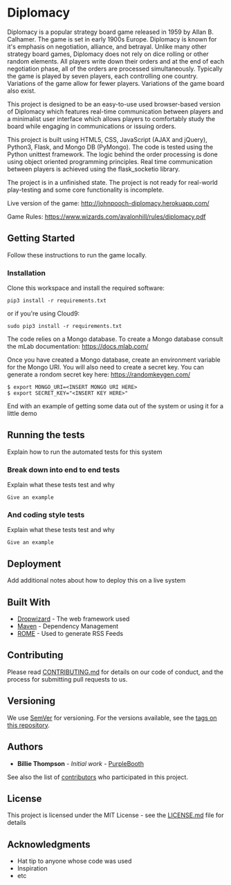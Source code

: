 # Diplomacy

Diplomacy is a popular strategy board game released in 1959 by Allan B. Calhamer. The game is set in early 1900s Europe. Diplomacy is known for it's emphasis on negotiation, alliance, and betrayal. Unlike many other strategy board games, Diplomacy does not rely on dice rolling or other random elements. All players write down their orders and at the end of each negotiation phase, all of the orders are processed simultaneously. Typically the game is played by seven players, each controlling one country. Variations of the game allow for fewer players. Variations of the game board also exist. 

This project is designed to be an easy-to-use used browser-based version of Diplomacy which features real-time communication between players and a minimalist user interface which allows players to comfortably study the board while engaging in communications or issuing orders.

This project is built using HTML5, CSS, JavaScript (AJAX and jQuery), Python3, Flask, and Mongo DB (PyMongo). The code is tested using the Python unittest framework. The logic behind the order processing is done using object oriented programming principles. Real time communication between players is achieved using the flask_socketio library.

The project is in a unfinished state. The project is not ready for real-world play-testing and some core functionality is incomplete. 

Live version of the game: http://johnpooch-diplomacy.herokuapp.com/

Game Rules: https://www.wizards.com/avalonhill/rules/diplomacy.pdf

## Getting Started

Follow these instructions to run the game locally. 

### Installation

Clone this workspace and install the required software:

```
pip3 install -r requirements.txt
```

or if you're using Cloud9:

```
sudo pip3 install -r requirements.txt
```

The code relies on a Mongo database. To create a Mongo database consult the mLab documentation: https://docs.mlab.com/

Once you have created a Mongo database, create an environment variable for the Mongo URI. You will also need to create a secret key. You can generate a rondom secret key here: https://randomkeygen.com/

```
$ export MONGO_URI=<INSERT MONGO URI HERE>
$ export SECRET_KEY="<INSERT KEY HERE>"
```

End with an example of getting some data out of the system or using it for a little demo

## Running the tests

Explain how to run the automated tests for this system

### Break down into end to end tests

Explain what these tests test and why

```
Give an example
```

### And coding style tests

Explain what these tests test and why

```
Give an example
```

## Deployment

Add additional notes about how to deploy this on a live system

## Built With

* [Dropwizard](http://www.dropwizard.io/1.0.2/docs/) - The web framework used
* [Maven](https://maven.apache.org/) - Dependency Management
* [ROME](https://rometools.github.io/rome/) - Used to generate RSS Feeds

## Contributing

Please read [CONTRIBUTING.md](https://gist.github.com/PurpleBooth/b24679402957c63ec426) for details on our code of conduct, and the process for submitting pull requests to us.

## Versioning

We use [SemVer](http://semver.org/) for versioning. For the versions available, see the [tags on this repository](https://github.com/your/project/tags). 

## Authors

* **Billie Thompson** - *Initial work* - [PurpleBooth](https://github.com/PurpleBooth)

See also the list of [contributors](https://github.com/your/project/contributors) who participated in this project.

## License

This project is licensed under the MIT License - see the [LICENSE.md](LICENSE.md) file for details

## Acknowledgments

* Hat tip to anyone whose code was used
* Inspiration
* etc
